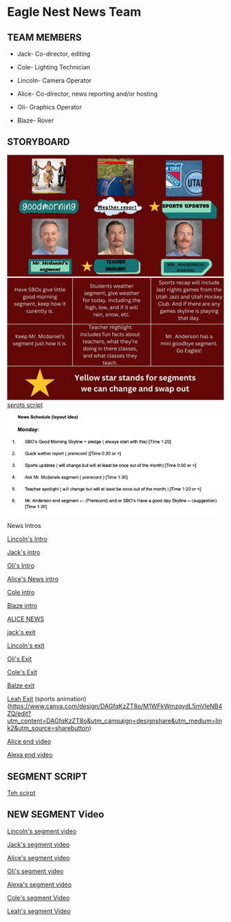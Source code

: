 # Eagle Nest News Team

## TEAM MEMBERS
* Jack- Co-director, editing

* Cole- Lighting Technician

* Lincoln- Camera Operator

* Alice- Co-director, news reporting and/or hosting

* Oli- Graphics Operator

* Blaze- Rover

## STORYBOARD

![Storyboard](https://github.com/9637642/TEAM-2/blob/main/Assests/1.jpg?raw=true)
![Storyboard info](https://github.com/9637642/TEAM-2/blob/main/Assests/2.jpg?raw=true)
[sprots script](https://docs.google.com/document/d/1bEp5eyESyJlo-x42p9tUfS91G_-NGfX-p9MrurC4_MY/edit?tab=t.0)
![News Schedule layout idea](https://github.com/9637642/TEAM-2/blob/main/Assests/News%20Schedule%20(layout%20idea).png?raw=true)

News Intros

[Lincoln's Intro](https://drive.google.com/file/d/1tW8SCLG61TsXtlgNlBIR5bZqEYyoDPRi/view?usp=sharing)

[Jack's intro](https://drive.google.com/file/d/1yvJ9wAd8m5NMgO7-cUEY-bAIOLVvY_xt/view?usp=sharing)

[Oli's Intro](https://www.canva.com/design/DAGc2c9vZ0k/ik8zBX2xWGjxPHDVeJausg/edit?utm_content=DAGc2c9vZ0k&utm_campaign=designshare&utm_medium=link2&utm_source=sharebutton)


[Alice's News intro](https://www.canva.com/design/DAGdCTff10k/mX5HGV1305shfMQxmQ5hyQ/edit?utm_content=DAGdCTff10k&utm_campaign=designshare&utm_medium=link2&utm_source=sharebutton)

[Cole intro](https://github.com/user-attachments/assets/bd51dd5e-91f7-4738-beba-19d8a1a4b2b1)

[Blaze intro](https://github.com/user-attachments/assets/60dc6882-c305-4c96-a3aa-292be30f76a2)

[ALICE NEWS](https://drive.google.com/file/d/1LlhwWMRIDdKMNEQ_-zvq2k1AcoHKg6ZC/view?usp=sharing)

[jack's exit](https://drive.google.com/file/d/1KqyYf3HWMRG-IGFR6oHsW7C4W7lcqjmq/view?usp=sharing)

[Lincoln's exit](https://drive.google.com/file/d/1GCxUUoF9nTwgXOKrcO02nlf9BZgRL2nD/view?usp=sharing)

[Oli's Exit](https://drive.google.com/file/d/1Y2YfKCRNrjDEAH8qavAMYntaYaSW-pcp/view?usp=sharing)

[Cole's Exit](https://drive.google.com/file/d/13a-WoL8DErZgfmtaCuloyJYLtiZRrwr7/view?usp=sharing)

[Balze exit](https://drive.google.com/file/d/1lBvQp1TJMoXwN2YcBY95akhCvzf1czcP/view?usp=drive_web)

[Leah Exit](https://drive.google.com/file/d/1zihSMATADLFu4N5HKS6qCNOldBjh3zIr/view?usp=sharing)
(sports animation) (https://www.canva.com/design/DAGfqKzZT8o/M1WFkWmzqydL5mVleNB4ZQ/edit?utm_content=DAGfqKzZT8o&utm_campaign=designshare&utm_medium=link2&utm_source=sharebutton)


[Alice end video](https://drive.google.com/file/d/1LlhwWMRIDdKMNEQ_-zvq2k1AcoHKg6ZC/view?usp=drive_link)

[Alexa end video](https://drive.google.com/file/d/1DFVHbs-lQzq24DHtNrQMT3qHNLbZt0w8/view?usp=share_link)

## SEGMENT SCRIPT
[Teh scirpt](https://docs.google.com/document/d/1dqbiRRlLFV71N3c6d5MueOyLiF7ModTJo6v9C962AO0/edit?usp=sharing)

##  NEW SEGMENT Video
[Lincoln's segment video](https://drive.google.com/file/d/1LfuxEpkVcfPcA2RTW8TpqjVFtMKzPgcy/view?usp=sharing)

[Jack's segment video](https://drive.google.com/file/d/1w2rsWpZvBn_pQAnU94I0JvqwMeBA9Tlk/view?usp=sharing)

[Alice's segment video](https://drive.google.com/file/d/1RyFa0JUsua7PGWJfvXqDjrKvIdtMyT2h/view?usp=drive_link)

[Oli's segment video](https://drive.google.com/file/d/1AwKY2A4VvQcfbDHU5fIbXh984zSNcXFm/view?usp=sharing)

[Alexa's segment video](https://drive.google.com/file/d/1vbEcofAT-Tfrj68UytcTPjuNWq-giK8c/view?usp=sharing)

[Cole's segment Video](https://drive.google.com/file/d/1QfzaZJ3IS_2BTTzUAoYnV2-TiGz7d73X/view?usp=sharing)

[Leah's segment Video](https://drive.google.com/file/d/194mQJ7JsEFYLLydCKHtTLbPJcY8fjAYz/view?usp=sharing)



